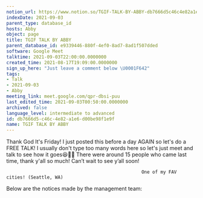 ```yaml
---
notion_url: https://www.notion.so/TGIF-TALK-BY-ABBY-db7666d5c46c4e82a1e6d00be98f1e9f
indexDate: 2021-09-03
parent_type: database_id
hosts: Abby
object: page
title: TGIF TALK BY ABBY
parent_database_id: e9339446-880f-4ef0-8ad7-8ad1f507dded
software: Google Meet
talktime: 2021-09-03T22:00:00.0000000
created_time: 2021-08-17T19:09:00.0000000
sign_up_here: "Just leave a comment below \U0001F642"
tags:
- Talk
- 2021-09-03
- Abby
meeting_link: meet.google.com/qpr-dbsi-puu
last_edited_time: 2021-09-03T00:50:00.0000000
archived: false
language_level: intermediate to advanced
id: db7666d5-c46c-4e82-a1e6-d00be98f1e9f
name: TGIF TALK BY ABBY
---
```


Thank God It's Friday! I just posted this before a day AGAIN so let's do a FREE TALK!
I usually don't type too many words here so let's just meet and talk to see how it goes😆👍🏻
There were around 15 people who came last time, thank y'all so much!
Can’t wait to see y’all soon!




                                                      One of my FAV cities! (Seattle, WA)







Below are the notices made by the management team: 


